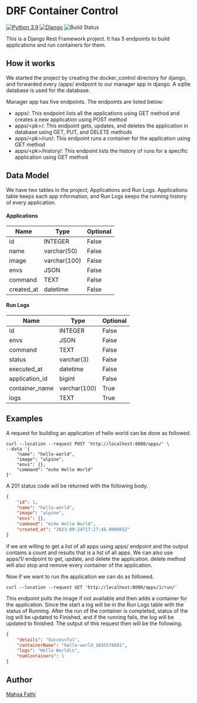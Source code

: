 # DRF Container Control

[![Python 3.9](https://img.shields.io/badge/Python-3.9-green.svg)](https://shields.io/)
[![Django](https://img.shields.io/badge/Django_Rest_Framework-3.14-355E3B)](https://shields.io/)
![Build Status](https://github.com/mahsa-fathi/devops-capstone-project/actions/workflows/ci-build.yaml/badge.svg)

This is a Django Rest Framework project. It has 5 endpoints to build applications and run containers for them.

## How it works

We started the project by creating the docker_control directory for django, and forwarded every /apps/ endpoint to 
our manager app in django. A sqlite database is used for the database.

Manager app has five endpoints. The endpoints are listed below:

- apps/: This endpoint lists all the applications using GET method and creates a new application using POST method
- apps/\<pk\>/: This endpoint gets, updates, and deletes the application in database using GET, PUT, and DELETE methods
- apps/\<pk\>/run/: This endpoint runs a container for the application using GET method
- apps/\<pk\>/history/: This endpoint lists the history of runs for a specific application using GET method

## Data Model

We have two tables in the project; Applications and Run Logs. Applications table keeps each app information,
and Run Logs keeps the running history of every application.

#### Applications

| Name        | Type         | Optional |
|-------------|--------------|----------|
| id          | INTEGER      | False    |
| name        | varchar(50)  | False    |
| image       | varchar(100) | False    |
| envs        | JSON         | False    |
| command     | TEXT         | False    |
| created_at  | datetime     | False    |

#### Run Logs

| Name           | Type         | Optional |
|----------------|--------------|----------|
| id             | INTEGER      | False    |
| envs           | JSON         | False    |
| command        | TEXT         | False    |
| status         | varchar(3)   | False    |
| executed_at    | datetime     | False    |
| application_id | bigint       | False    |
| container_name | varchar(100) | True     |
| logs           | TEXT         | True     |

## Examples

A request for building an application of hello world can be done as followed.

```shell
curl --location --request POST 'http://localhost:8080/apps/' \
--data '{
    "name": "hello-world",
    "image": "alpine",
    "envs": {},
    "command": "echo Hello World"
}'
```

A 201 status code will be returned with the following body.

```json
{
    "id": 1,
    "name": "hello-world",
    "image": "alpine",
    "envs": {},
    "command": "echo Hello World",
    "created_at": "2023-09-24T17:27:46.000665Z"
}
```

if we are willing to get a list of all apps using apps/ endpoint and the output contains a count and results that is a list of all apps.
We can also use apps/1/ endpoint to get, update, and delete the application. delete method will also stop and remove every container of the application. 

Now if we want to run the application we can do as followed.

```shell
curl --location --request GET 'http://localhost:8000/apps/1/run/'
```

This endpoint pulls the image if not available and then adds a container for the application. 
Since the start a log will be in the Run Logs table with the status of Running. After the run of the container is completed, 
status of the log will be updated to Finished, and if the running fails, the log will be updated to finished.
The output of this request then will be the following.

```json
{
    "details": "Successful",
    "containerName": "hello-world_1695576681",
    "logs": "Hello World\n",
    "numContainers": 1
}
```

## Author

[Mahsa Fathi](https://www.linkedin.com/in/mahsa-fathi-68216112b/)
